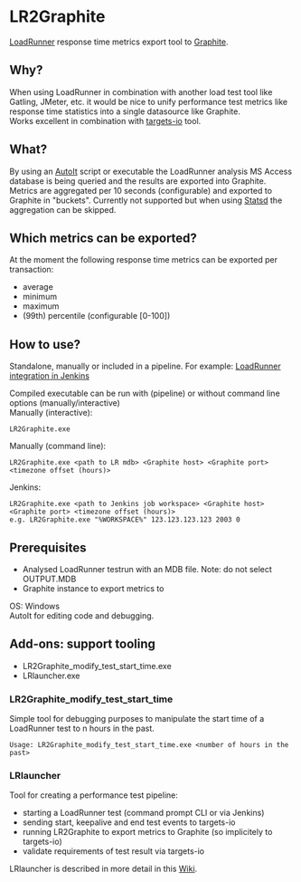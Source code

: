 # LR2Graphite
[LoadRunner](<http://www8.hp.com/nl/nl/software-solutions/loadrunner-load-testing/>) response time metrics export tool to [Graphite](https://graphite.readthedocs.io/en/latest/).

## Why?
When using LoadRunner in combination with another load test tool like Gatling, JMeter, etc. it would be nice to unify performance test metrics like response time statistics into a single datasource like Graphite.  
Works excellent in combination with [targets-io](https://github.com/dmoll1974/targets-io) tool.

## What?
By using an [AutoIt](https://www.autoitscript.com/site/) script or executable the LoadRunner analysis MS Access database is being queried and the results are exported into Graphite.
Metrics are aggregated per 10 seconds (configurable) and exported to Graphite in "buckets". Currently not supported but when using [Statsd](https://github.com/etsy/statsd) the aggregation can be skipped.

## Which metrics can be exported?
At the moment the following response time metrics can be exported per transaction:  
- average
- minimum
- maximum
- (99th) percentile (configurable [0-100])

## How to use?
Standalone, manually or included in a pipeline. For example: [LoadRunner integration in Jenkins](https://wiki.jenkins-ci.org/display/JENKINS/HP+Application+Automation+Tools)   

Compiled executable can be run with (pipeline) or without command line options (manually/interactive)   
Manually (interactive):
```
LR2Graphite.exe  
```
Manually (command line):
```
LR2Graphite.exe <path to LR mdb> <Graphite host> <Graphite port> <timezone offset (hours)>  
```
Jenkins:
```
LR2Graphite.exe <path to Jenkins job workspace> <Graphite host> <Graphite port> <timezone offset (hours)>  
e.g. LR2Graphite.exe "%WORKSPACE%" 123.123.123.123 2003 0  
```


## Prerequisites
- Analysed LoadRunner testrun with an MDB file. Note: do not select OUTPUT.MDB  
- Graphite instance to export metrics to

OS: Windows  
AutoIt for editing code and debugging.  

## Add-ons: support tooling
- LR2Graphite_modify_test_start_time.exe  
- LRlauncher.exe

### LR2Graphite_modify_test_start_time  
Simple tool for debugging purposes to manipulate the start time of a LoadRunner test to n hours in the past.  
```
Usage: LR2Graphite_modify_test_start_time.exe <number of hours in the past>
```
### LRlauncher
Tool for creating a performance test pipeline:
- starting a LoadRunner test (command prompt CLI or via Jenkins)
- sending start, keepalive and end test events to targets-io
- running LR2Graphite to export metrics to Graphite (so implicitely to targets-io)
- validate requirements of test result via targets-io  

LRlauncher is described in more detail in this [Wiki](https://github.com/ogarling/LR2Graphite/wiki).
